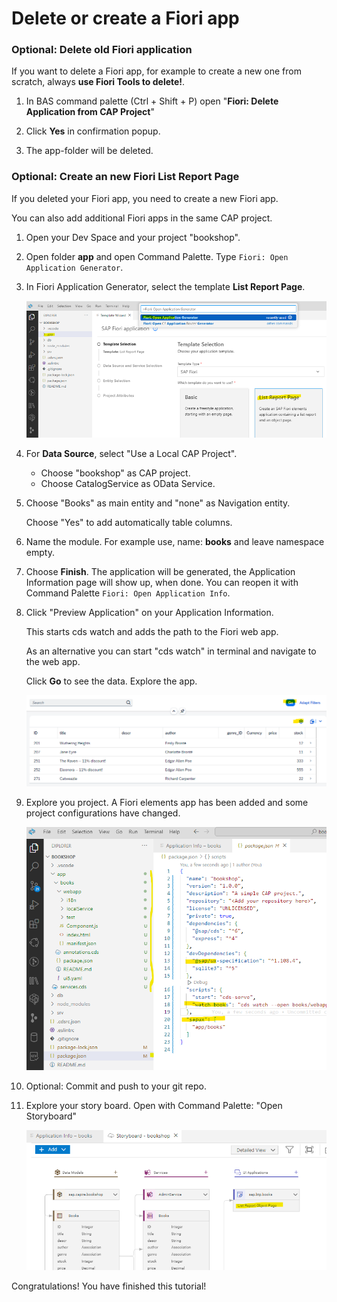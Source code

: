 # Delete or create a Fiori app


### Optional: Delete old Fiori application

If you want to delete a Fiori app, for example to create a new one from scratch, always **use Fiori Tools to delete!**.

1. In BAS command palette (Ctrl + Shift + P) open "**Fiori: Delete Application from CAP Project**"

2. Click **Yes** in confirmation popup.

3. The app-folder will be deleted.


### Optional: Create an new Fiori List Report Page

If you deleted your Fiori app, you need to create a new Fiori app.

You can also add additional Fiori apps in the same CAP project.

1. Open your Dev Space and your project "bookshop". 

2. Open folder **app** and open Command Palette. Type `Fiori: Open Application Generator`.

3. In Fiori Application Generator, select the template **List Report Page**.

   ![Fiori List Report Page](images/fiori/6_fiori_1_appgen.png)

4. For **Data Source**, select "Use a Local CAP Project".
   
   - Choose "bookshop" as CAP project.
   - Choose CatalogService as OData Service.

5. Choose "Books" as main entity and "none" as Navigation entity. 

   Choose "Yes" to add automatically table columns.

6. Name the module. For example use, name: **books** and leave namespace empty.

7. Choose **Finish**. The application will be generated, the Application Information page will show up, when done. You can reopen it with Command Palette `Fiori: Open Application Info`.

8. Click "Preview Application" on your Application Information.  

   This starts cds watch and adds the path to the Fiori web app. 

   As an alternative you can start "cds watch" in terminal and navigate to the web app.  

   Click **Go** to see the data. Explore the app.

   ![Fiori app](images/fiori/6_fiori_2_app.png)

9. Explore you project. A Fiori elements app has been added and some project configurations have changed.

   ![](images/fiori/6_fiori_3_cap.png)

10. Optional: Commit and push to your git repo.

11. Explore your story board. Open with Command Palette: "Open Storyboard"

    ![Storyboard](images/fiori/6_fiori_4_stroyb.png)


Congratulations! You have finished this tutorial!

